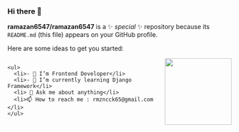 ### Hi there 👋


**ramazan6547/ramazan6547** is a ✨ _special_ ✨ repository because its `README.md` (this file) appears on your GitHub profile.

Here are some ideas to get you started:

<div style="display: flex; ">
 
    <ul>
      <li>- 🔭 I’m Frontend Developer</li>
      <li>- 🌱 I’m currently learning Django Framework</li>
      <li> 💬 Ask me about anything</li>
      <li>📫 How to reach me : rmzncck65@gmail.com </li>
    </ul>
  <img width="150px" src="https://www.interviewbit.com/blog/wp-content/uploads/2021/06/What-is-Full-Stack-Developer.png">

</div>

